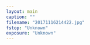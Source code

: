 ```yaml
---
layout: main
caption: ""
filename: "20171116214422.jpg"
fstop: "Unknown"
exposure: "Unknown"
---
```

